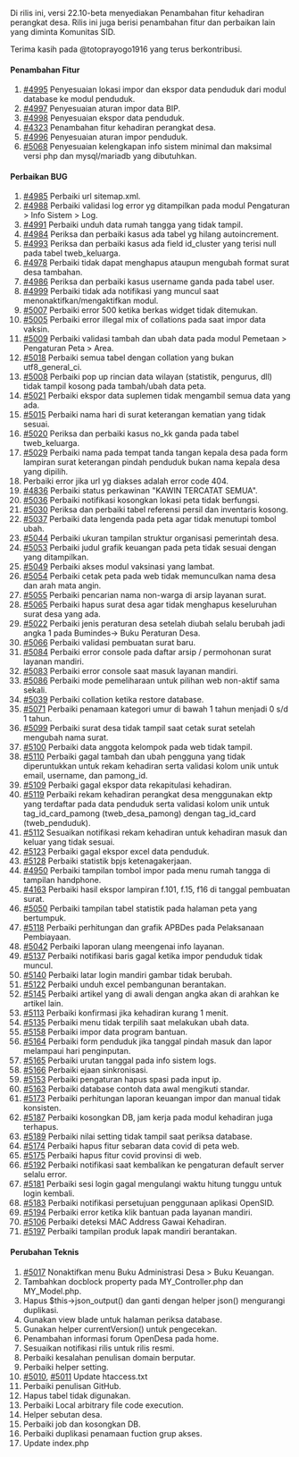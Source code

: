 Di rilis ini, versi 22.10-beta menyediakan Penambahan fitur kehadiran perangkat desa. Rilis ini juga berisi penambahan fitur dan perbaikan lain yang diminta Komunitas SID.

Terima kasih pada @totoprayogo1916 yang terus berkontribusi.

#### Penambahan Fitur
1. [#4995](https://github.com/OpenSID/OpenSID/issues/4995) Penyesuaian lokasi impor dan ekspor data penduduk dari modul database ke modul penduduk.
2. [#4997](https://github.com/OpenSID/OpenSID/issues/4997) Penyesuaian aturan impor data BIP.
3. [#4998](https://github.com/OpenSID/OpenSID/issues/4998) Penyesuaian ekspor data penduduk.
4. [#4323](https://github.com/OpenSID/OpenSID/issues/4323) Penambahan fitur kehadiran perangkat desa.
5. [#4996](https://github.com/OpenSID/OpenSID/issues/4996) Penyesuaian aturan impor penduduk.
6. [#5068](https://github.com/OpenSID/OpenSID/issues/5068) Penyesuaian kelengkapan info sistem minimal dan maksimal versi php dan mysql/mariadb yang dibutuhkan.


#### Perbaikan BUG

1. [#4985](https://github.com/OpenSID/OpenSID/issues/4985) Perbaiki url sitemap.xml.
2. [#4988](https://github.com/OpenSID/OpenSID/issues/4988) Perbaiki validasi log error yg ditampilkan pada modul Pengaturan > Info Sistem > Log.
3. [#4991](https://github.com/OpenSID/OpenSID/issues/4991) Perbaiki unduh data rumah tangga yang tidak tampil.
4. [#4984](https://github.com/OpenSID/OpenSID/issues/4984) Periksa dan perbaiki kasus ada tabel yg hilang autoincrement.
5. [#4993](https://github.com/OpenSID/OpenSID/issues/4993) Periksa dan perbaiki kasus ada field id_cluster yang terisi null pada tabel tweb_keluarga.
6. [#4978](https://github.com/OpenSID/OpenSID/issues/4978) Perbaiki tidak dapat menghapus ataupun mengubah format surat desa tambahan.
7. [#4986](https://github.com/OpenSID/OpenSID/issues/4986) Periksa dan perbaiki kasus username ganda pada tabel user.
8. [#4999](https://github.com/OpenSID/OpenSID/issues/4999) Perbaiki tidak ada notifikasi yang muncul saat menonaktifkan/mengaktifkan modul.
9. [#5007](https://github.com/OpenSID/OpenSID/issues/5007) Perbaiki error 500 ketika berkas widget tidak ditemukan.
10. [#5005](https://github.com/OpenSID/OpenSID/issues/5005) Perbaiki error illegal mix of collations pada saat impor data vaksin.
11. [#5009](https://github.com/OpenSID/OpenSID/issues/5009) Perbaiki validasi tambah dan ubah data pada modul Pemetaan > Pengaturan Peta > Area.
12. [#5018](https://github.com/OpenSID/OpenSID/issues/5018) Perbaiki semua tabel dengan collation yang bukan utf8_general_ci.
13. [#5008](https://github.com/OpenSID/OpenSID/issues/5008) Perbaiki pop up rincian data wilayan (statistik, pengurus, dll) tidak tampil kosong pada tambah/ubah data peta.
14. [#5021](https://github.com/OpenSID/OpenSID/issues/5021) Perbaiki ekspor data suplemen tidak mengambil semua data yang ada.
15. [#5015](https://github.com/OpenSID/OpenSID/issues/5015) Perbaiki nama hari di surat keterangan kematian yang tidak sesuai.
16. [#5020](https://github.com/OpenSID/OpenSID/issues/5020) Periksa dan perbaiki kasus no_kk ganda pada tabel tweb_keluarga.
17. [#5029](https://github.com/OpenSID/OpenSID/issues/5029) Perbaiki nama pada tempat tanda tangan kepala desa pada form lampiran surat keterangan pindah penduduk bukan nama kepala desa yang dipilih.
18. Perbaiki error jika url yg diakses adalah error code 404.
19. [#4836](https://github.com/OpenSID/OpenSID/issues/4836) Perbaiki status perkawinan "KAWIN TERCATAT SEMUA".
20. [#5036](https://github.com/OpenSID/OpenSID/issues/5036) Perbaiki notifikasi kosongkan lokasi peta tidak berfungsi.
21. [#5030](https://github.com/OpenSID/OpenSID/issues/5030) Periksa dan perbaiki tabel referensi persil dan inventaris kosong.
22. [#5037](https://github.com/OpenSID/OpenSID/issues/5037) Perbaiki data lengenda pada peta agar tidak menutupi tombol ubah.
23. [#5044](https://github.com/OpenSID/OpenSID/issues/5044) Perbaiki ukuran tampilan struktur organisasi pemerintah desa.
24. [#5053](https://github.com/OpenSID/OpenSID/issues/5053) Perbaiki judul grafik keuangan pada peta tidak sesuai dengan yang ditampilkan.
25. [#5049](https://github.com/OpenSID/OpenSID/issues/5049) Perbaiki akses modul vaksinasi yang lambat.
26. [#5054](https://github.com/OpenSID/OpenSID/issues/5054) Perbaiki cetak peta pada web tidak memunculkan nama desa dan arah mata angin.
27. [#5055](https://github.com/OpenSID/OpenSID/issues/5055) Perbaiki pencarian nama non-warga di arsip layanan surat.
28. [#5065](https://github.com/OpenSID/OpenSID/issues/5065) Perbaiki hapus surat desa agar tidak menghapus keseluruhan surat desa yang ada.
29. [#5022](https://github.com/OpenSID/OpenSID/issues/5022) Perbaiki jenis peraturan desa setelah diubah selalu berubah jadi angka 1 pada Bumindes-> Buku Peraturan Desa.
30. [#5066](https://github.com/OpenSID/OpenSID/issues/5066) Perbaiki validasi pembuatan surat baru.
31. [#5084](https://github.com/OpenSID/OpenSID/issues/5084) Perbaiki error console pada daftar arsip / permohonan surat layanan mandiri.
32. [#5083](https://github.com/OpenSID/OpenSID/issues/5083) Perbaiki error console saat masuk layanan mandiri.
33. [#5086](https://github.com/OpenSID/OpenSID/issues/5086) Perbaiki mode pemeliharaan untuk pilihan web non-aktif sama sekali.
34. [#5039](https://github.com/OpenSID/OpenSID/issues/5039) Perbaiki collation ketika restore database.
35. [#5071](https://github.com/OpenSID/OpenSID/issues/5071) Perbaiki penamaan kategori umur di bawah 1 tahun menjadi 0 s/d 1 tahun.
36. [#5099](https://github.com/OpenSID/OpenSID/issues/5099) Perbaiki surat desa tidak tampil saat cetak surat setelah mengubah nama surat.
37. [#5100](https://github.com/OpenSID/OpenSID/issues/5100) Perbaiki data anggota kelompok pada web tidak tampil.
38. [#5110](https://github.com/OpenSID/OpenSID/issues/5110) Perbaiki gagal tambah dan ubah pengguna yang tidak diperuntukkan untuk rekam kehadiran serta validasi kolom unik untuk email, username, dan pamong_id.
39. [#5109](https://github.com/OpenSID/OpenSID/issues/5109) Perbaiki gagal ekspor data rekapitulasi kehadiran.
40. [#5119](https://github.com/OpenSID/OpenSID/issues/5119) Perbaiki rekam kehadiran perangkat desa menggunakan ektp yang terdaftar pada data penduduk serta validasi kolom unik untuk tag_id_card_pamong (tweb_desa_pamong) dengan tag_id_card (tweb_penduduk).
41. [#5112](https://github.com/OpenSID/OpenSID/issues/5112) Sesuaikan notifikasi rekam kehadiran untuk kehadiran masuk dan keluar yang tidak sesuai.
42. [#5123](https://github.com/OpenSID/OpenSID/issues/5123) Perbaiki gagal ekspor excel data penduduk.
43. [#5128](https://github.com/OpenSID/OpenSID/issues/5128) Perbaiki statistik bpjs ketenagakerjaan.
44. [#4950](https://github.com/OpenSID/OpenSID/issues/4950) Perbaiki tampilan tombol impor pada menu rumah tangga di tampilan handphone.
45. [#4163](https://github.com/OpenSID/OpenSID/issues/4163) Perbaiki hasil ekspor lampiran f.101, f.15, f16 di tanggal pembuatan surat.
46. [#5050](https://github.com/OpenSID/OpenSID/issues/5050) Perbaiki tampilan tabel statistik pada halaman peta yang bertumpuk.
47. [#5118](https://github.com/OpenSID/OpenSID/issues/5118) Perbaiki perhitungan dan grafik APBDes pada Pelaksanaan Pembiayaan.
48. [#5042](https://github.com/OpenSID/OpenSID/issues/5042) Perbaiki laporan ulang meengenai info layanan.
49. [#5137](https://github.com/OpenSID/OpenSID/issues/5137) Perbaiki notifikasi baris gagal ketika impor penduduk tidak muncul.
50. [#5140](https://github.com/OpenSID/OpenSID/issues/5140) Perbaiki latar login mandiri gambar tidak berubah.
51. [#5122](https://github.com/OpenSID/OpenSID/issues/5122) Perbaiki unduh excel pembangunan berantakan.
52. [#5145](https://github.com/OpenSID/OpenSID/issues/5145) Perbaiki artikel yang di awali dengan angka akan di arahkan ke artikel lain.
53. [#5113](https://github.com/OpenSID/OpenSID/issues/5113) Perbaiki konfirmasi jika kehadiran kurang 1 menit.
54. [#5135](https://github.com/OpenSID/OpenSID/issues/5135) Perbaiki menu tidak terpilih saat melakukan ubah data.
55. [#5158](https://github.com/OpenSID/OpenSID/issues/5158) Perbaiki impor data program bantuan.
56. [#5164](https://github.com/OpenSID/OpenSID/issues/5164) Perbaiki form penduduk jika tanggal pindah masuk dan lapor melampaui hari penginputan.
57. [#5165](https://github.com/OpenSID/OpenSID/issues/5165) Perbaiki urutan tanggal pada info sistem logs.
58. [#5166](https://github.com/OpenSID/OpenSID/issues/5166) Perbaiki ejaan sinkronisasi.
59. [#5153](https://github.com/OpenSID/OpenSID/issues/5153) Perbaiki pengaturan hapus spasi pada input ip.
60. [#5163](https://github.com/OpenSID/OpenSID/issues/5163) Perbaiki database contoh data awal mengikuti standar.
61. [#5173](https://github.com/OpenSID/OpenSID/issues/5173) Perbaiki perhitungan laporan keuangan impor dan manual tidak konsisten.
62. [#5187](https://github.com/OpenSID/OpenSID/issues/5187) Perbaiki kosongkan DB, jam kerja pada modul kehadiran juga terhapus.
63. [#5189](https://github.com/OpenSID/OpenSID/issues/5189) Perbaiki nilai setting tidak tampil saat periksa database.
64. [#5174](https://github.com/OpenSID/OpenSID/issues/5174) Perbaiki hapus fitur sebaran data covid di peta web.
65. [#5175](https://github.com/OpenSID/OpenSID/issues/5175) Perbaiki hapus fitur covid provinsi di web.
66. [#5192](https://github.com/OpenSID/OpenSID/issues/5192) Perbaiki notifikasi saat kembalikan ke pengaturan default server selalu error.
67. [#5181](https://github.com/OpenSID/OpenSID/issues/5181) Perbaiki sesi login gagal mengulangi waktu hitung tunggu untuk login kembali.
68. [#5183](https://github.com/OpenSID/OpenSID/issues/5183) Perbaiki notifikasi persetujuan penggunaan aplikasi OpenSID.
69. [#5194](https://github.com/OpenSID/OpenSID/issues/5194) Perbaiki error ketika klik bantuan pada layanan mandiri.
70. [#5106](https://github.com/OpenSID/OpenSID/issues/5106) Perbaiki deteksi MAC Address Gawai Kehadiran.
71. [#5197](https://github.com/OpenSID/OpenSID/issues/5197) Perbaiki tampilan produk lapak mandiri berantakan.


#### Perubahan Teknis

1. [#5017](https://github.com/OpenSID/OpenSID/issues/5017) Nonaktifkan menu Buku Administrasi Desa > Buku Keuangan.
2. Tambahkan docblock property pada MY_Controller.php dan MY_Model.php.
3. Hapus $this->json_output() dan ganti dengan helper json() mengurangi duplikasi.
4. Gunakan view blade untuk halaman periksa database.
5. Gunakan helper currentVersion() untuk pengecekan.
6. Penambahan informasi forum OpenDesa pada home.
7. Sesuaikan notifikasi rilis untuk rilis resmi.
8. Perbaiki kesalahan penulisan domain berputar.
9. Perbaiki helper setting.
10. [#5010](https://github.com/OpenSID/OpenSID/pull/5010), [#5011](https://github.com/OpenSID/OpenSID/pull/5011) Update htaccess.txt
11. Perbaiki penulisan GitHub.
12. Hapus tabel tidak digunakan.
13. Perbaiki Local arbitrary file code execution.
14. Helper sebutan desa.
15. Perbaiki job dan kosongkan DB.
16. Perbaiki duplikasi penamaan fuction grup akses.
17. Update index.php
